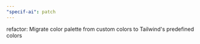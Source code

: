 ```yaml
---
"specif-ai": patch
---
```


refactor: Migrate color palette from custom colors to Tailwind's predefined colors
